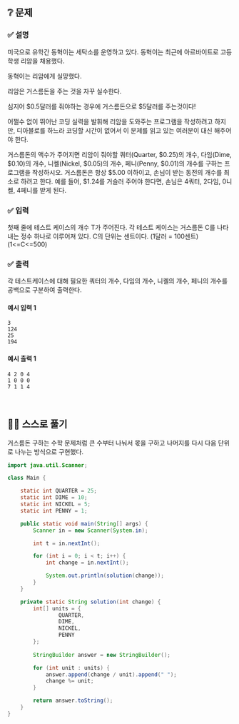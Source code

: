 ## ❔ 문제
### ✅ 설명
미국으로 유학간 동혁이는 세탁소를 운영하고 있다. 동혁이는 최근에 아르바이트로 고등학생 리암을 채용했다.

동혁이는 리암에게 실망했다.

리암은 거스름돈을 주는 것을 자꾸 실수한다.

심지어 $0.5달러를 줘야하는 경우에 거스름돈으로 $5달러를 주는것이다!

어쩔수 없이 뛰어난 코딩 실력을 발휘해 리암을 도와주는 프로그램을 작성하려고 하지만, 디아블로를 하느라 코딩할 시간이 없어서 이 문제를 읽고 있는 여러분이 대신 해주어야 한다.

거스름돈의 액수가 주어지면 리암이 줘야할 쿼터(Quarter, $0.25)의 개수, 다임(Dime, $0.10)의 개수, 니켈(Nickel, $0.05)의 개수, 페니(Penny, $0.01)의 개수를 구하는 프로그램을 작성하시오. 
거스름돈은 항상 $5.00 이하이고, 손님이 받는 동전의 개수를 최소로 하려고 한다. 예를 들어, $1.24를 거슬러 주어야 한다면, 손님은 4쿼터, 2다임, 0니켈, 4페니를 받게 된다.

### ✅ 입력
첫째 줄에 테스트 케이스의 개수 T가 주어진다. 각 테스트 케이스는 거스름돈 C를 나타내는 정수 하나로 이루어져 있다. C의 단위는 센트이다. (1달러 = 100센트) (1<=C<=500)

### ✅ 출력
각 테스트케이스에 대해 필요한 쿼터의 개수, 다임의 개수, 니켈의 개수, 페니의 개수를 공백으로 구분하여 출력한다.

#### 예시 입력 1
```
3
124
25
194
```

#### 예시 출력 1
```
4 2 0 4
1 0 0 0
7 1 1 4
```

<br>

## ✍🏻 스스로 풀기

거스름돈 구하는 수학 문제처럼 큰 수부터 나눠서 몫을 구하고 나머지를 다시 다음 단위로 나누는 방식으로 구현했다.

``` java
import java.util.Scanner;

class Main {

    static int QUARTER = 25;
    static int DIME = 10;
    static int NICKEL = 5;
    static int PENNY = 1;

    public static void main(String[] args) {
        Scanner in = new Scanner(System.in);

        int t = in.nextInt();

        for (int i = 0; i < t; i++) {
            int change = in.nextInt();

            System.out.println(solution(change));
        }
    }

    private static String solution(int change) {
        int[] units = {
                QUARTER,
                DIME,
                NICKEL,
                PENNY
        };
        
        StringBuilder answer = new StringBuilder();

        for (int unit : units) {
            answer.append(change / unit).append(" ");
            change %= unit;
        }

        return answer.toString();
    }
}
```

